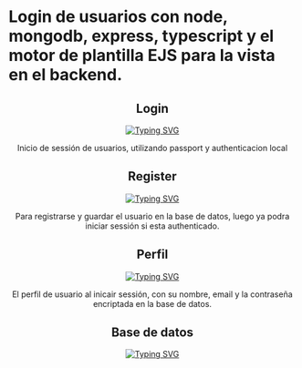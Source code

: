 # Login de usuarios con node, mongodb, express, typescript y el motor de plantilla EJS para la vista en el backend.

<div align="center">

## Login

[![Typing SVG](https://res.cloudinary.com/dafsjo7al/image/upload/v1668629298/login_d1ryhj.png)](https://git.io/typing-svg)

Inicio de sessión de usuarios, utilizando passport y authenticacion local

## Register

[![Typing SVG](https://res.cloudinary.com/dafsjo7al/image/upload/v1668629284/register_kemkrt.png)](https://git.io/typing-svg)

Para registrarse y guardar el usuario en la base de datos, luego ya podra iniciar sessión si esta authenticado.

## Perfil

[![Typing SVG](https://res.cloudinary.com/dafsjo7al/image/upload/v1668629284/profile_ogibqv.png)](https://git.io/typing-svg)

El perfil de usuario al inicair sessión, con su nombre, email y la contraseña encriptada en la base de datos.

## Base de datos

[![Typing SVG](https://res.cloudinary.com/dafsjo7al/image/upload/v1668630307/db_psvjsa.png)](https://git.io/typing-svg)

</div>
